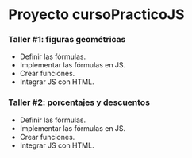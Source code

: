 # Proyecto cursoPracticoJS

### <b>Taller #1:</b> figuras geométricas

- Definir las fórmulas.
- Implementar las fórmulas en JS.
- Crear funciones.
- Integrar JS con HTML.

### <b>Taller #2:</b> porcentajes y descuentos

- Definir las fórmulas.
- Implementar las fórmulas en JS.
- Crear funciones.
- Integrar JS con HTML.